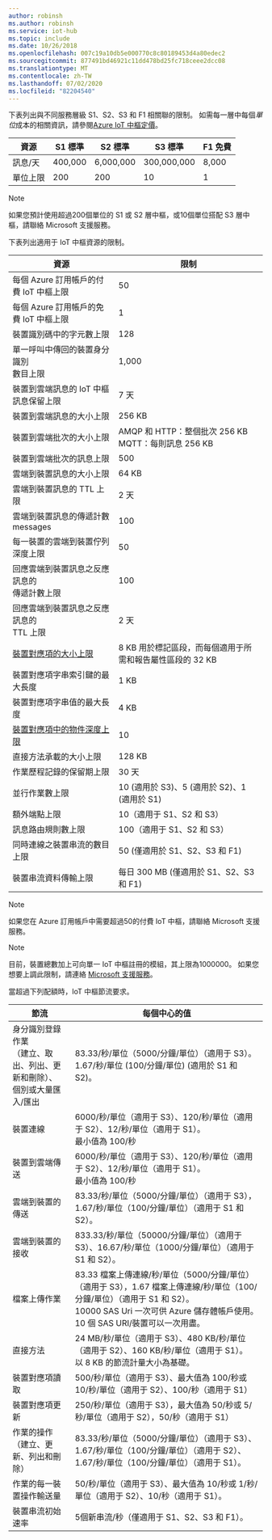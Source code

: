 ```yaml
---
author: robinsh
ms.author: robinsh
ms.service: iot-hub
ms.topic: include
ms.date: 10/26/2018
ms.openlocfilehash: 007c19a10db5e000770c8c80189453d4a80edec2
ms.sourcegitcommit: 877491bd46921c11dd478bd25fc718ceee2dcc08
ms.translationtype: MT
ms.contentlocale: zh-TW
ms.lasthandoff: 07/02/2020
ms.locfileid: "82204540"
---
```

下表列出與不同服務層級 S1、S2、S3 和 F1 相關聯的限制。 如需每一層中每個*單位*成本的相關資訊，請參閱[Azure IoT 中樞定價](https://azure.microsoft.com/pricing/details/iot-hub/)。

| 資源 | S1 標準 | S2 標準 | S3 標準 | F1 免費 |
| --- | --- | --- | --- | --- |
| 訊息/天 |400,000 |6,000,000 |300,000,000 |8,000 |
| 單位上限 |200 |200 |10 |1 |

> [!NOTE]
> 如果您預計使用超過200個單位的 S1 或 S2 層中樞，或10個單位搭配 S3 層中樞，請聯絡 Microsoft 支援服務。
> 
> 

下表列出適用于 IoT 中樞資源的限制。

| 資源 | 限制 |
| --- | --- |
| 每個 Azure 訂用帳戶的付費 IoT 中樞上限 |50 |
| 每個 Azure 訂用帳戶的免費 IoT 中樞上限 |1 |
| 裝置識別碼中的字元數上限 | 128 |
| 單一呼叫中傳回的裝置身分識別 <br/>  數目上限 |1,000 |
| 裝置到雲端訊息的 IoT 中樞訊息保留上限 |7 天 |
| 裝置到雲端訊息的大小上限 |256 KB |
| 裝置到雲端批次的大小上限 |AMQP 和 HTTP：整個批次 256 KB <br/>MQTT：每則訊息 256 KB |
| 裝置到雲端批次的訊息上限 |500 |
| 雲端到裝置訊息的大小上限 |64 KB |
| 雲端到裝置訊息的 TTL 上限 |2 天 |
| 雲端到裝置訊息的傳遞計數  <br/> messages |100 |
| 每一裝置的雲端到裝置佇列深度上限 |50 |
| 回應雲端到裝置訊息之反應訊息的  <br/>  傳遞計數上限 |100 |
| 回應雲端到裝置訊息之反應訊息的  <br/>  TTL 上限 |2 天 |
| [裝置對應項的大小上限](../articles/iot-hub/iot-hub-devguide-device-twins.md#device-twin-size) | 8 KB 用於標記區段，而每個適用于所需和報告屬性區段的 32 KB |
| 裝置對應項字串索引鍵的最大長度 | 1 KB |
| 裝置對應項字串值的最大長度 | 4 KB |
| [裝置對應項中的物件深度上限](../articles/iot-hub/iot-hub-devguide-device-twins.md#tags-and-properties-format) | 10 |
| 直接方法承載的大小上限 | 128 KB |
| 作業歷程記錄的保留期上限 | 30 天 |
| 並行作業數上限 | 10 (適用於 S3)、5 (適用於 S2)、1 (適用於 S1) |
| 額外端點上限 | 10（適用于 S1、S2 和 S3） |
| 訊息路由規則數上限 | 100（適用于 S1、S2 和 S3） |
| 同時連線之裝置串流的數目上限 | 50 (僅適用於 S1、S2、S3 和 F1) |
| 裝置串流資料傳輸上限 | 每日 300 MB (僅適用於 S1、S2、S3 和 F1) |

> [!NOTE]
> 如果您在 Azure 訂用帳戶中需要超過50的付費 IoT 中樞，請聯絡 Microsoft 支援服務。

> [!NOTE]
> 目前，裝置總數加上可向單一 IoT 中樞註冊的模組，其上限為1000000。 如果您想要上調此限制，請連絡 [Microsoft 支援服務](https://azure.microsoft.com/support/options/)。

當超過下列配額時，IoT 中樞節流要求。

| 節流 | 每個中心的值 |
| --- | --- |
| 身分識別登錄作業 <br/> （建立、取出、列出、更新和刪除）、 <br/>  個別或大量匯入/匯出 |83.33/秒/單位（5000/分鐘/單位）（適用于 S3）。 <br/> 1.67/秒/單位 (100/分鐘/單位) (適用於 S1 和 S2)。 |
| 裝置連線 |6000/秒/單位（適用于 S3）、120/秒/單位（適用于 S2）、12/秒/單位（適用于 S1）。 <br/>最小值為 100/秒 |
| 裝置到雲端傳送 |6000/秒/單位（適用于 S3）、120/秒/單位（適用于 S2）、12/秒/單位（適用于 S1）。 <br/>最小值為 100/秒 |
| 雲端到裝置的傳送 | 83.33/秒/單位（5000/分鐘/單位）（適用于 S3），1.67/秒/單位（100/分鐘/單位）（適用于 S1 和 S2）。 |
| 雲端到裝置的接收 |833.33/秒/單位（50000/分鐘/單位）（適用于 S3）、16.67/秒/單位（1000/分鐘/單位）（適用于 S1 和 S2）。 |
| 檔案上傳作業 |83.33 檔案上傳連線/秒/單位（5000/分鐘/單位）（適用于 S3），1.67 檔案上傳連線/秒/單位（100/分鐘/單位）（適用于 S1 和 S2）。 <br/> 10000 SAS Uri 一次可供 Azure 儲存體帳戶使用。<br/> 10 個 SAS URI/裝置可以一次用盡。 |
| 直接方法 | 24 MB/秒/單位（適用于 S3）、480 KB/秒/單位（適用于 S2）、160 KB/秒/單位（適用于 S1）。<br/> 以 8 KB 的節流計量大小為基礎。 |
| 裝置對應項讀取 | 500/秒/單位（適用于 S3）、最大值為 100/秒或 10/秒/單位（適用于 S2）、100/秒（適用于 S1） |
| 裝置對應項更新 | 250/秒/單位（適用于 S3），最大值為 50/秒或 5/秒/單位（適用于 S2），50/秒（適用于 S1） |
| 作業的操作 <br/> （建立、更新、列出和刪除） | 83.33/秒/單位（5000/分鐘/單位）（適用于 S3）、1.67/秒/單位（100/分鐘/單位）（適用于 S2）、1.67/秒/單位（100/分鐘/單位）（適用于 S1）。 |
| 作業的每一裝置操作輸送量 | 50/秒/單位（適用于 S3）、最大值為 10/秒或 1/秒/單位（適用于 S2）、10/秒（適用于 S1）。 |
| 裝置串流初始速率 | 5個新串流/秒（僅適用于 S1、S2、S3 和 F1）。 |
